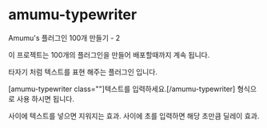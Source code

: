 # amumu-typewriter

Amumu's 플러그인 100개 만들기 - 2

이 프로젝트는 100개의 플러그인을 만들어 배포할때까지 계속 됩니다.

타자기 처럼 텍스트를 표현 해주는 플러그인 입니다.

[amumu-typewriter class=""]텍스트를 입력하세요.[/amumu-typewriter] 형식으로 사용 하시면 됩니다.

<del></del> 사이에 텍스트를 넣으면 지워지는 효과.
<ins></ins> 사이에 초를 입력하면 해당 초만큼 딜레이 효과.
